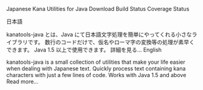 Japanese Kana Utilities for Java
Download Build Status Coverage Status

日本語

kanatools-java とは、Java にて日本語文字処理を簡単にやってくれる小さなライブラリです。
数行のコードだけで、仮名やローマ字の変換等の処理が素早くできます。
Java 1.5 以上で使用できます。
詳細を見る...
English

kanatools-java is a small collection of utilities that make your life easier when dealing with Japanese text.
Quickly process text containing kana characters with just a few lines of code.
Works with Java 1.5 and above
Read more...
